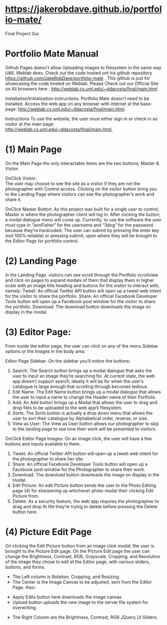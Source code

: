 # https://jakerobdave.github.io/portfolio-mate/
Final Project Gui

# Portfolio Mate Manual 

Github Pages doesn't allow Uploading images to filesystem in the same way UML Weblab does. Check out the code hosted ont his github repository https://github.com/JakeRobDave/portfolio-mate . This github is just for showcasing the code hosted on Weblab. Please Check out our Official Site on All browsers here : http://weblab.cs.uml.edu/~ddacosta/final/main.html 









Installation/Initialization instructions.
Portfolio Mate doesn’t need to be installed. Access the web app on any browser with internet at the base-page: http://weblab.cs.uml.edu/~ddacosta/final/main.html. 

Instructions
To use the website, the user must either sign in or check in as visitor at the main page: 
http://weblab.cs.uml.edu/~ddacosta/final/main.html, 


# (1) Main Page 
On the Main Page the only interactable items are the two buttons; Master & Visitor. 

OnClick  Visitor:     
The user may choose to see the site as a visitor if they are not the photographer with Control access. Clicking on the visitor button bring you to the Landing Page where visitors can see the photographer’s work and share it.

OnClick Master Button:
As this project was built for a single user to control, Master is where the photographer client will log in. After clicking the button, a modal dialogue menu will come up. Currently. to use the software the user must type in “annFisher” for the username and “3dog” for the password because they’re hardcoded. The user can submit by pressing the enter key (not 100% reliable) or pressing submit, upon where they will be brought to the Editor Page for portfolio control.


# (2) Landing Page
In the Landing Page, visitors can see scroll through the Portfolio scrollview and click on pages to expand modals of them that display them in higher scale with an image title heading and buttons for the visitor to interact with, namely:
Tweet: An official Twitter API button will open up a tweet web intent for the visitor to share the portfolio. 
Share: An official Facebook Developer Tools button will open up a Facebook post window for the visitor to share the portfolio. 
Download: The download button downloads the image on display in the modal. 


# (3) Editor Page: 
From inside the editor page, the user can click on any of the menu Sidebar options or the Images in the body area. 

Editor Page Sidebar:
On the sidebar you’ll notice the buttons: 
1. Search: The Search button brings up a modal dialogue that asks the user to input an image they’re searching for. At current state, the web app doesn’t support search, ideally it will be for when the user’s catalogue is large enough that scrolling through becomes tedious. 
2. Edit Name: The Edit Name button brings up a modal dialogue that allows the user to input a name to change the Header name of their Portfolio. 
3. Add: An Add button brings up a Modal that allows the user to drag and drop files to be uploaded to the web app’s filesystem.
4. Sorts: The Sorts button is actually a drop down menu that allows the user to sort their catalogue by Alphabetical order, reverse, or size. 
5. View as User: The View as User button allows our photographer to skip to the landing page to see how their work will be presented to visitors. 

OnClick Editor Page Images:
On an image click, the user will have a few buttons and inputs available to them.
1. Tweet: An official Twitter API button will open up a tweet web intent for the photographer to share her site. 
2. Share: An official Facebook Developer Tools button will open up a Facebook post window for the Photographer to share their work. 
3. Download: The download button downloads the image on display in the modal. 
4. Edit Picture: An edit Picture button sends the user to the Photo Editing page (4) for sharpening up whichever photo modal their clicking Edit Picture from. 
5. Delete: As a security feature, the web app requires the photographer to drag and drop th file they’re trying to delete before pressing the Delete button here. 


# (4) Picture Edit Page
On clicking the Edit Picture button from an image click modal; the user is brought to the Picture Edit page. On the Picture Edit page the user can change the Brightness, Contrast, RGB, Grayscale, Cropping, and Resolution of the image they chose to edit at the Editor page, with various sliders, buttons, and forms.
* The Left column is Rotation, Cropping, and Resizing. 
* The Center is the Image Canvas to be adjusted, sent from the Editor Page. Also:
- Apply Edits button here downloads the image canvas
- Upload button uploads the new image to the server file system for overwriting. 
* The Right Column are the Brightness, Contrast, RGB JQuery UI Sliders.

    
